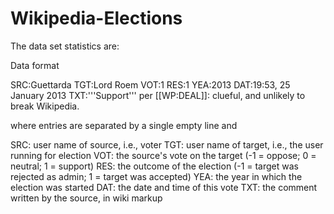 # Wikipedia-Elections


The data set statistics are:


Data format

SRC:Guettarda
TGT:Lord Roem
VOT:1 
RES:1
YEA:2013
DAT:19:53, 25 January 2013
TXT:'''Support''' per [[WP:DEAL]]: clueful, and unlikely to break Wikipedia.

where entries are separated by a single empty line and 

SRC: user name of source, i.e., voter
TGT: user name of target, i.e., the user running for election
VOT: the source's vote on the target (-1 = oppose; 0 = neutral; 1 = support)
RES: the outcome of the election (-1 = target was rejected as admin; 1 = target was accepted)
YEA: the year in which the election was started
DAT: the date and time of this vote
TXT: the comment written by the source, in wiki markup

